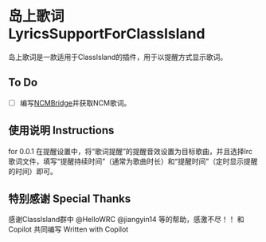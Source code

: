 # 岛上歌词 LyricsSupportForClassIsland
岛上歌词是一款适用于ClassIsland的插件，用于以提醒方式显示歌词。

## To Do
- [ ] 编写[NCMBridge](https://github.com/Xwei1645/NCMBridge)并获取NCM歌词。
## 使用说明 Instructions
for 0.0.1 在提醒设置中，将“歌词提醒”的提醒音效设置为目标歌曲，并且选择lrc歌词文件，填写“提醒持续时间”（通常为歌曲时长）和“提醒时间”（定时显示提醒的时间）即可。
## 特别感谢 Special Thanks
感谢ClassIsland群中 @HelloWRC @jiangyin14 等的帮助，感激不尽！！
和 Copilot 共同编写 Written with Copilot

